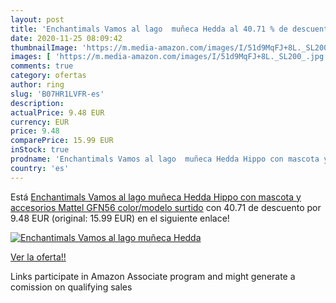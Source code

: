 ```yaml
---
layout: post
title: 'Enchantimals Vamos al lago  muñeca Hedda al 40.71 % de descuento'
date: 2020-11-25 08:09:42
thumbnailImage: 'https://m.media-amazon.com/images/I/51d9MqFJ+8L._SL200_.jpg'
images: [ 'https://m.media-amazon.com/images/I/51d9MqFJ+8L._SL200_.jpg' ]
comments: true
category: ofertas
author: ring
slug: 'B07HR1LVFR-es'
description:
actualPrice: 9.48 EUR
currency: EUR
price: 9.48
comparePrice: 15.99 EUR
inStock: true
prodname: 'Enchantimals Vamos al lago  muñeca Hedda Hippo con mascota y accesorios  Mattel GFN56    color/modelo surtido'
country: 'es'
---
```


Está [Enchantimals Vamos al lago  muñeca Hedda Hippo con mascota y accesorios  Mattel GFN56    color/modelo surtido](https://www.amazon.es/dp/B07HR1LVFR/?tag=tolees-21) con 40.71 de descuento por 9.48 EUR (original: 15.99 EUR) en el siguiente enlace!

[![Enchantimals Vamos al lago  muñeca Hedda](https://m.media-amazon.com/images/I/51d9MqFJ+8L._SL200_.jpg)](https://www.amazon.es/dp/B07HR1LVFR/?tag=tolees-21)

[Ver la oferta!!](https://www.amazon.es/dp/B07HR1LVFR/?tag=tolees-21)

Links participate in Amazon Associate program and might generate a comission on qualifying sales


